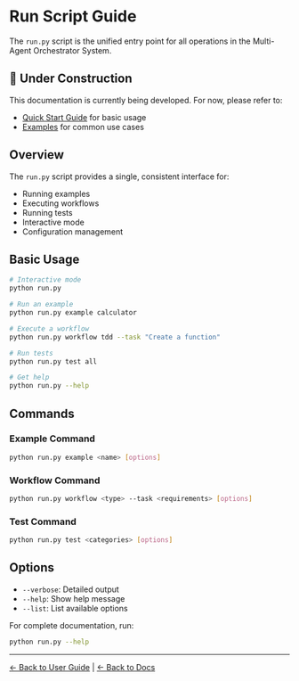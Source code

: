 # Run Script Guide

The `run.py` script is the unified entry point for all operations in the Multi-Agent Orchestrator System.

## 🚧 Under Construction

This documentation is currently being developed. For now, please refer to:
- [Quick Start Guide](quick-start.md) for basic usage
- [Examples](examples.md) for common use cases

## Overview

The `run.py` script provides a single, consistent interface for:
- Running examples
- Executing workflows
- Running tests
- Interactive mode
- Configuration management

## Basic Usage

```bash
# Interactive mode
python run.py

# Run an example
python run.py example calculator

# Execute a workflow
python run.py workflow tdd --task "Create a function"

# Run tests
python run.py test all

# Get help
python run.py --help
```

## Commands

### Example Command
```bash
python run.py example <name> [options]
```

### Workflow Command
```bash
python run.py workflow <type> --task <requirements> [options]
```

### Test Command
```bash
python run.py test <categories> [options]
```

## Options

- `--verbose`: Detailed output
- `--help`: Show help message
- `--list`: List available options

For complete documentation, run:
```bash
python run.py --help
```

---

[← Back to User Guide](README.md) | [← Back to Docs](../README.md)